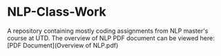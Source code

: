 # NLP-Class-Work
A repository containing mostly coding assignments from NLP master's course at UTD. The overview of NLP PDF document can be viewed here: [PDF Document](Overview of NLP.pdf)
